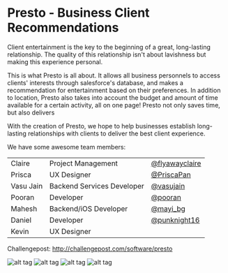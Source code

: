 Presto - Business Client Recommendations
========================================

Client entertainment is the key to the beginning of a great, long-lasting relationship. The quality of this relationship isn't about lavishness but making this experience personal.

This is what Presto is all about. It allows all business personnels to access clients' interests through salesforce's database, and makes a recommendation for entertainment based on their preferences. In addition to location, Presto also takes into account the budget and amount of time available for a certain activity, all on one page! Presto not only saves time, but also delivers

With the creation of Presto, we hope to help businesses establish long-lasting relationships with clients to deliver the best client experience.

We have some awesome team members:

<table style="width:100%">
  <tr>
    <td>Claire</td>
    <td>Project Management</td> 
    <td><a href="http://twitter.com/@flyawayclaire">@flyawayclaire</a></td>
  </tr>
  <tr>
    <td>Prisca</td>
    <td>UX Designer</td> 
    <td><a href="http://twitter.com/@PriscaPan">@PriscaPan</a></td>
  </tr>
  <tr>
    <td>Vasu Jain</td>
    <td>Backend Services Developer</td> 
    <td><a href="http://twitter.com/@vasujain">@vasujain</a></td>
  </tr>
    <tr>
    <td>Pooran</td>
    <td>Developer</td> 
    <td><a href="http://twitter.com/@pooran">@pooran</a></td>
  </tr>
  <tr>
    <td>Mahesh</td>
    <td>Backend/iOS Developer</td> 
    <td><a href="http://twitter.com/@mayi_bg">@mayi_bg</a></td>
  </tr>
    <tr>
    <td>Daniel</td>
    <td>Developer</td> 
    <td><a href="http://twitter.com/@punknight16">@punknight16</a></td>
  </tr>
  <tr>
    <td>Kevin</td>
    <td>UX Designer</td> 
    <td></td> 
  </tr>
</table>


Challengepost: http://challengepost.com/software/presto

![alt tag](http://s3.amazonaws.com/challengepost/photos/production/software_photos/000/172/362/datas/xlarge.png?1413141136)
![alt tag](http://s3.amazonaws.com/challengepost/photos/production/software_photos/000/172/365/datas/xlarge.png?1413141140)
![alt tag](http://s3.amazonaws.com/challengepost/photos/production/software_photos/000/172/366/datas/xlarge.png?1413141141)
![alt tag](http://s3.amazonaws.com/challengepost/photos/production/software_photos/000/172/368/datas/xlarge.png?1413152521)
